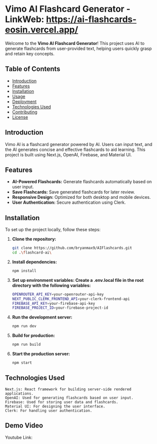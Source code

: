 # Vimo AI Flashcard Generator - LinkWeb: https://ai-flashcards-eosin.vercel.app/

Welcome to the **Vimo AI Flashcard Generator**! This project uses AI to generate flashcards from user-provided text, helping users quickly grasp and retain key concepts.

## Table of Contents

- [Introduction](#introduction)
- [Features](#features)
- [Installation](#installation)
- [Usage](#usage)
- [Deployment](#deployment)
- [Technologies Used](#technologies-used)
- [Contributing](#contributing)
- [License](#license)

## Introduction

Vimo AI is a flashcard generator powered by AI. Users can input text, and the AI generates concise and effective flashcards to aid learning. This project is built using Next.js, OpenAI, Firebase, and Material UI.

## Features

- **AI-Powered Flashcards:** Generate flashcards automatically based on user input.
- **Save Flashcards:** Save generated flashcards for later review.
- **Responsive Design:** Optimized for both desktop and mobile devices.
- **User Authentication:** Secure authentication using Clerk.

## Installation

To set up the project locally, follow these steps:

1. **Clone the repository:**
   ```bash
   git clone https://github.com/bryanmax9/AIFlashcards.git
   cd .\flashcard-ai\
   ```
2. **Install dependencies:**
   ```bash
   npm install
   ```
3. **Set up environment variables: Create a .env.local file in the root directory with the following variables:**
   ```bash
   OPENROUTER_API_KEY=your-openrouter-api-key
   NEXT_PUBLIC_CLERK_FRONTEND_API=your-clerk-frontend-api
   FIREBASE_API_KEY=your-firebase-api-key
   FIREBASE_PROJECT_ID=your-firebase-project-id
   ```
4. **Run the development server:**
   ```bash
   npm run dev
   ```
5. **Build for production:**
   ```bash
   npm run build
   ```
6. **Start the production server:**
   ```bash
   npm start
   ```
## Technologies Used

    Next.js: React framework for building server-side rendered applications.
    OpenAI: Used for generating flashcards based on user input.
    Firebase: Used for storing user data and flashcards.
    Material UI: For designing the user interface.
    Clerk: For handling user authentication.

## Demo Video

Youtube Link: 

